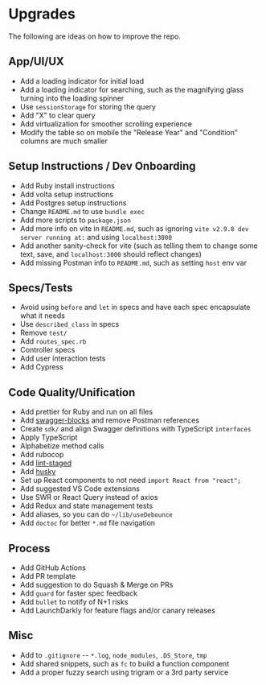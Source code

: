 # Upgrades

The following are ideas on how to improve the repo.

## App/UI/UX

- Add a loading indicator for initial load
- Add a loading indicator for searching, such as the magnifying glass turning into the loading spinner
- Use `sessionStorage` for storing the query
- Add "X" to clear query
- Add virtualization for smoother scrolling experience
- Modify the table so on mobile the "Release Year" and "Condition" columns are much smaller

## Setup Instructions / Dev Onboarding

- Add Ruby install instructions
- Add volta setup instructions
- Add Postgres setup instructions
- Change `README.md` to use `bundle exec`
- Add more scripts to `package.json`
- Add more info on vite in `README.md`, such as ignoring `vite v2.9.8 dev server running at:` and using `localhost:3000`
- Add another sanity-check for vite (such as telling them to change some text, save, and `localhost:3000` should reflect changes)
- Add missing Postman info to `README.md`, such as setting `host` env var

## Specs/Tests

- Avoid using `before` and `let` in specs and have each spec encapsulate what it needs
- Use `described_class` in specs
- Remove `test/`
- Add `routes_spec.rb`
- Controller specs
- Add user interaction tests
- Add Cypress

## Code Quality/Unification

- Add prettier for Ruby and run on all files
- Add [swagger-blocks](https://github.com/fotinakis/swagger-blocks) and remove Postman references
- Create `sdk/` and align Swagger definitions with TypeScript `interfaces`
- Apply TypeScript
- Alphabetize method calls
- Add rubocop
- Add [lint-staged](https://www.npmjs.com/package/lint-staged)
- Add [husky](https://www.npmjs.com/package/husky)
- Set up React components to not need `import React from "react";`
- Add suggested VS Code extensions
- Use SWR or React Query instead of axios
- Add Redux and state management tests
- Add aliases, so you can do `~/lib/useDebounce`
- Add `doctoc` for better `*.md` file navigation

## Process

- Add GitHub Actions
- Add PR template
- Add suggestion to do Squash & Merge on PRs
- Add `guard` for faster spec feedback
- Add `bullet` to notify of N+1 risks
- Add LaunchDarkly for feature flags and/or canary releases

## Misc

- Add to `.gitignore` -- `*.log`, `node_modules`, `.DS_Store`, `tmp`
- Add shared snippets, such as `fc` to build a function component
- Add a proper fuzzy search using trigram or a 3rd party service
